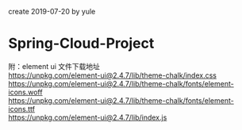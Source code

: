 create 2019-07-20 by yule
# Spring-Cloud-Project

附：element ui 文件下载地址<br>
  https://unpkg.com/element-ui@2.4.7/lib/theme-chalk/index.css<br>
  https://unpkg.com/element-ui@2.4.7/lib/theme-chalk/fonts/element-icons.woff<br>
  https://unpkg.com/element-ui@2.4.7/lib/theme-chalk/fonts/element-icons.ttf<br>
  https://unpkg.com/element-ui@2.4.7/lib/index.js<br>

